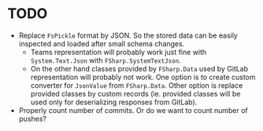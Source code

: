 # TODO

- Replace `FsPickle` format by JSON. So the stored data
  can be easily inspected and loaded after small schema changes.
  - Teams representation will probably work just fine with `System.Text.Json`
    with `FSharp.SystemTextJson`.
  - On the other hand classes provided by `FSharp.Data`
    used by GitLab representation  will probably not work.
    One option is to create custom converter for `JsonValue` from `FSharp.Data`.
    Other option is replace provided classes by custom records
    (ie. provided classes will be used only for deserializing responses from GitLab).
- Properly count number of commits. Or do we want to count
  number of pushes?
